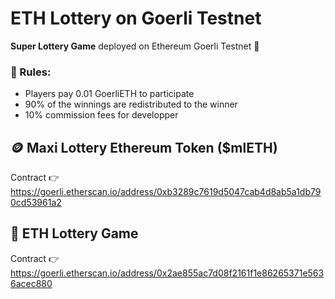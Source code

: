 # ETH Lottery on Goerli Testnet
<strong>Super Lottery Game</strong> deployed on Ethereum Goerli Testnet 🎰

### 📓 Rules:
- Players pay 0.01 GoerliETH to participate
- 90% of the winnings are redistributed to the winner
- 10% commission fees for developper

## 🪙 Maxi Lottery Ethereum Token ($mlETH)

Contract 👉 https://goerli.etherscan.io/address/0xb3289c7619d5047cab4d8ab5a1db790cd53961a2

## 🎲 ETH Lottery Game

Contract 👉 https://goerli.etherscan.io/address/0x2ae855ac7d08f2161f1e86265371e5636acec880
 
 
 
 
 
 

